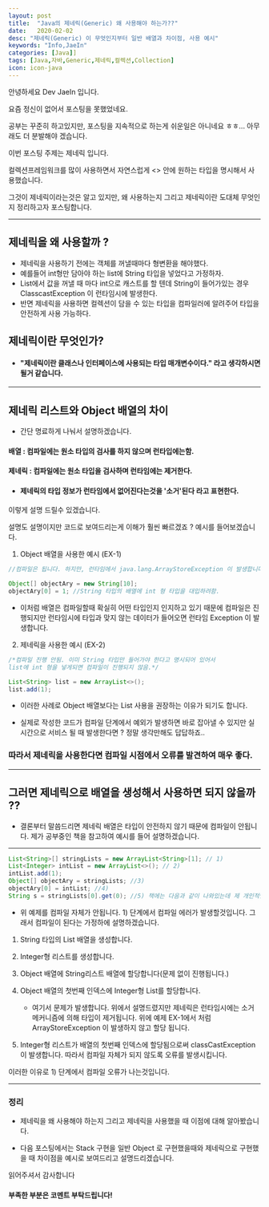 ```yaml
---
layout: post
title:  "Java의 제네릭(Generic) 왜 사용해야 하는가??" 
date:   2020-02-02
desc: "제네릭(Generic) 이 무엇인지부터 일반 배열과 차이점, 사용 예시"
keywords: "Info,JaeIn"
categories: [Java]]
tags: [Java,자바,Generic,제네릭,컬렉션,Collection]
icon: icon-java
---
```


안녕하세요 Dev JaeIn 입니다.

요즘 정신이 없어서 포스팅을 못했었네요.  

공부는 꾸준히 하고있지만, 포스팅을 지속적으로 하는게 쉬운일은 아니네요 ㅎㅎ... 아무래도 더 분발해야 겠습니다.

이번 포스팅 주제는 제네릭 입니다.

컬렉션프레임워크를 많이 사용하면서 자연스럽게 <> 안에 원하는 타입을 명시해서 사용했습니다.

그것이 제네릭이라는것은 알고 있지만, 왜 사용하는지 그리고 제네릭이란 도대체 무엇인지 정리하고자 포스팅합니다.

***

## 제네릭을 왜 사용할까 ? 

* 제네릭을 사용하기 전에는 객체를  꺼낼때마다 형변환을 해야했다.
* 예를들어 int형만 담아야 하는 list에 String 타입을 넣었다고 가정하자.
* List에서 값을 꺼낼 때 마다 int으로 캐스트를 할 텐데 String이 들어가있는 경우 ClasscastException 이 런타임시에 발생한다.  
* 반면 제네릭을 사용하면 컬렉션이 담을 수 있는 타입을 컴파일러에 알려주어 타입을 안전하게 사용 가능하다.

## 제네릭이란 무엇인가?

* #### "제네릭이란 클래스나 인터페이스에 사용되는 타입 매개변수이다." 라고 생각하시면 될거 같습니다.


***

## 제네릭 리스트와 Object 배열의 차이 

* 간단 명료하게 나눠서 설명하겠습니다.

#### 배열 : 컴파일에는 원소 타입의 검사를 하지 않으며 런타입에는함.

#### 제네릭 : 컴파일에는 원소 타입을 검사하며 런타임에는 제거한다.

* #### 제네릭의 타입 정보가 런타임에서 없어진다는것을 '소거'된다 라고 표현한다.

이렇게 설명 드릴수 있겠습니다. 

설명도 설명이지만 코드로 보여드리는게 이해가 훨씬 빠르겠죠 ? 예시를 들어보겠습니다.

1. Object 배열을 사용한 예시 (EX-1)

```java
//컴파일은 됩니다. 하지만, 런타임에서 java.lang.ArrayStoreException 이 발생합니다.

Object[] objectAry = new String[10];
objectAry[0] = 1; //String 타입의 배열에 int 형 타입을 대입하려함.
```

* 이처럼 배열은 컴파일할때 확실히 어떤 타입인지 인지하고 있기 때문에 컴파일은 진행되지만 런타임시에 타입과 맞지 않는 데이터가 들어오면 런타임 Exception 이 발생합니다.

2. 제네릭을 사용한 예시 (EX-2)

```java
/*컴파일 진행 안됨. 이미 String 타입만 들어가야 한다고 명시되어 있어서
list에 int 형을 넣게되면 컴파일이 진행되지 않음.*/

List<String> list = new ArrayList<>();
list.add(1);
```

- 이러한 사례로 Object 배열보다는 List 사용을 권장하는 이유가 되기도 합니다.

- 실제로 작성한 코드가 컴파일 단계에서 예외가 발생하면 바로 잡아낼 수 있지만 실시간으로 서비스 될 때 발생한다면 ? 정말 생각만해도 답답하죠..

### 따라서 제네릭을 사용한다면 컴파일 시점에서 오류를 발견하여 매우 좋다.

***

## 그러면 제네릭으로 배열을 생성해서 사용하면 되지 않을까 ?? 

* 결론부터 말씀드리면 제네릭 배열은 타입이 안전하지 않기 때문에 컴파일이 안됩니다. 제가 공부중인 책을 참고하여 예시를 들어 설명하겠습니다.

*** 

```java
List<String>[] stringLists = new ArrayList<String>[1]; // 1)
List<Integer> intList = new ArrayList<>(); // 2)
intList.add(1); 
Object[] objectAry = stringLists; //3)
objectAry[0] = intList; //4)
String s = stringLists[0].get(0); //5) 책에는 다음과 같이 나와있는데 제 개인적인 생각은 objectAry[0].get(0) 가 되어야 하지 않나 생각합니다. 
```

- 위 예제를 컴파일 자체가 안됩니다. 1) 단계에서 컴파일 에러가 발생할것입니다. 그래서 컴파일이 된다는 가정하에 설명하겠습니다.

1) String 타입의 List 배열을 생성합니다.
2) Integer형 리스트를 생성합니다.
3) Object 배열에 String리스트 배열에 할당합니다(문제 없이 진행됩니다.)
4) Object 배열의 첫번째 인덱스에 Integer형 List를 할당합니다.
   
   * 여기서 문제가 발생합니다. 위에서 설명드렸지만 제네릭은 런타임시에는 소거 메커니즘에 의해 타입이 제거됩니다. 위에 예제 EX-1에서 처럼 ArrayStoreException 이 발생하지 않고 할당 됩니다.

5) Integer형 리스트가 배열의 첫번째 인덱스에 할당됨으로써 classCastException 이 발생합니다. 따라서 컴파일 자체가 되지 않도록 오류를 발생시킵니다. 

이러한 이유로 1) 단계에서 컴파일 오류가 나는것입니다. 


***

### 정리

* 제네릭을 왜 사용해야 하는지 그리고 제네릭을 사용했을 때 이점에 대해 알아봤습니다. 
  
* 다음 포스팅에서는 Stack 구현을 일반 Object 로 구현했을때와 제네릭으로 구현했을 때 차이점을 예시로 보여드리고 설명드리겠습니다.

읽어주셔서 감사합니다 

#### 부족한 부분은 코멘트 부탁드립니다!
